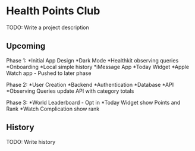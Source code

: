 # Health Points Club

TODO: Write a project description

## Upcoming

Phase 1: 
	*Initial App Design
	*Dark Mode
	*Healthkit observing queries
	*Onboarding
	*Local simple history
	*iMessage App
	*Today Widget
	*Apple Watch app - Pushed to later phase
	
Phase 2:
	*User Creation
	*Backend
		*Authentication
		*Database
		*API
	*Observing Queries update API with category totals
	
Phase 3:
	*World Leaderboard - Opt in
	*Today Widget show Points and Rank
	*Watch Complication show rank
	


## History

TODO: Write history
